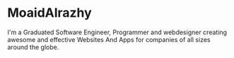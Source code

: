 # MoaidAlrazhy

I'm a Graduated Software Engineer, Programmer and webdesigner creating awesome and effective Websites And Apps for companies of all sizes around the globe.
